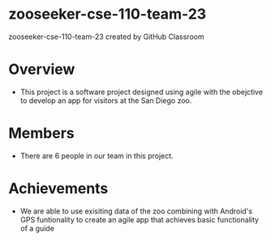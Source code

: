 # zooseeker-cse-110-team-23
zooseeker-cse-110-team-23 created by GitHub Classroom

# Overview
- This project is a software project designed using agile with the obejctive to develop an app for visitors at the San Diego zoo.

# Members
- There are 6 people in our team in this project. 

# Achievements
- We are able to use exisiting data of the zoo combining with Android's GPS funtionality to create an agile app that achieves basic functionality of a guide
